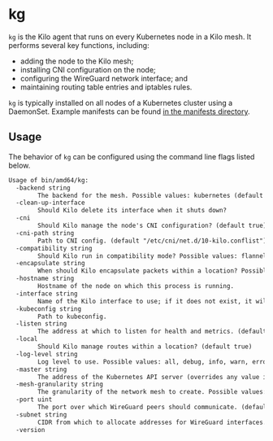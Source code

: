# kg

`kg` is the Kilo agent that runs on every Kubernetes node in a Kilo mesh.
It performs several key functions, including:
* adding the node to the Kilo mesh;
* installing CNI configuration on the node;
* configuring the WireGuard network interface; and
* maintaining routing table entries and iptables rules.

`kg` is typically installed on all nodes of a Kubernetes cluster using a DaemonSet.
Example manifests can be found [in the manifests directory](https://github.com/squat/kilo/tree/master/manifests).

## Usage

The behavior of `kg` can be configured using the command line flags listed below.

[embedmd]:# (../tmp/help.txt)
```txt
Usage of bin/amd64/kg:
  -backend string
    	The backend for the mesh. Possible values: kubernetes (default "kubernetes")
  -clean-up-interface
    	Should Kilo delete its interface when it shuts down?
  -cni
    	Should Kilo manage the node's CNI configuration? (default true)
  -cni-path string
    	Path to CNI config. (default "/etc/cni/net.d/10-kilo.conflist")
  -compatibility string
    	Should Kilo run in compatibility mode? Possible values: flannel
  -encapsulate string
    	When should Kilo encapsulate packets within a location? Possible values: never, crosssubnet, always (default "always")
  -hostname string
    	Hostname of the node on which this process is running.
  -interface string
    	Name of the Kilo interface to use; if it does not exist, it will be created. (default "kilo0")
  -kubeconfig string
    	Path to kubeconfig.
  -listen string
    	The address at which to listen for health and metrics. (default ":1107")
  -local
    	Should Kilo manage routes within a location? (default true)
  -log-level string
    	Log level to use. Possible values: all, debug, info, warn, error, none (default "info")
  -master string
    	The address of the Kubernetes API server (overrides any value in kubeconfig).
  -mesh-granularity string
    	The granularity of the network mesh to create. Possible values: location, full (default "location")
  -port uint
    	The port over which WireGuard peers should communicate. (default 51820)
  -subnet string
    	CIDR from which to allocate addresses for WireGuard interfaces. (default "10.4.0.0/16")
  -version
```
